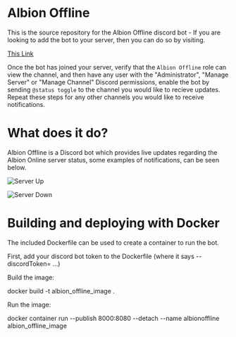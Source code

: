 # Albion Offline

This is the source repository for the Albion Offline discord bot - If you are looking to add the bot to your server, then you can do so by visiting. 

[This Link](https://discordapp.com/api/oauth2/authorize?client_id=680919042130837539&permissions=3072&scope=bot)

Once the bot has joined your server, verify that the `Albion Offline` role can view the channel, and then have any user with the "Administrator", "Manage Server" or "Manage Channel" Discord permissions, enable the bot by sending `@status toggle` to the channel you would like to recieve updates. Repeat these steps for any other channels you would like to receive notifications.

# What does it do?
Albion Offline is a Discord bot which provides live updates regarding the Albion Online server status, some examples of notifications, can be seen below.

![Server Up](images/up.gif)


![Server Down](images/down.gifv)


# Building and deploying with Docker
The included Dockerfile can be used to create a container to run the bot.

First, add your discord bot token to the Dockerfile (where it says --discordToken= ...)

Build the image:

docker build -t albion_offline_image .

Run the image:

docker container run --publish 8000:8080 --detach --name albionoffline albion_offline_image
